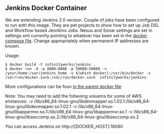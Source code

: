 ## Jenkins Docker Container

We are extending Jenkins 2.0 version. Couple of jobs have been configured to run with this image. They are pet projects to show how to set up Job DSL and Workflow based Jennkins Jobs. Nexus and Sonar settings are set in settings.xml currenlty pointing to whatever has been set in the [docker compose file](../docker-compose.yml). Change appropriately when permanent IP addresses are known.

Usage:
```
$ docker build -t infinityworks/jenkins .
$ docker run -d -p 8080:8080 -p 50000:50000 -v /your/home:/var/jenkins_home -v $(which docker):/usr/bin/docker -v /var/run/docker.sock:/var/run/docker.sock  infinityworks/jenkins
```
More configurations can be foun [in the parent docker file](https://hub.docker.com/_/jenkins/)

Note: You may need to add the follwoing voluems for some of AWS enstances: -v /lib/x86_64-linux-gnu/libdevmapper.so.1.02.1:/lib/x86_64-linux-gnu/libdevmapper.so.1.02.1 -v /lib/x86_64-linux-gnu/libapparmor.so.1:/lib/x86_64-linux-gnu/libapparmor.so.1 -v /lib/x86_64-linux-gnu/libseccomp.so.2:/lib/x86_64-linux-gnu/libseccomp.so.2

You can access Jenkins on http://[DOCKER_HOST]:18080

